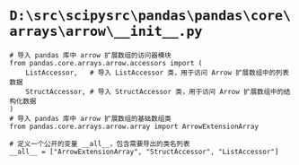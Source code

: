 # `D:\src\scipysrc\pandas\pandas\core\arrays\arrow\__init__.py`

```
# 导入 pandas 库中 arrow 扩展数组的访问器模块
from pandas.core.arrays.arrow.accessors import (
    ListAccessor,   # 导入 ListAccessor 类，用于访问 Arrow 扩展数组中的列表数据
    StructAccessor, # 导入 StructAccessor 类，用于访问 Arrow 扩展数组中的结构化数据
)
# 导入 pandas 库中 arrow 扩展数组的基础数组类
from pandas.core.arrays.arrow.array import ArrowExtensionArray

# 定义一个公开的变量 __all__，包含需要导出的类名列表
__all__ = ["ArrowExtensionArray", "StructAccessor", "ListAccessor"]
```